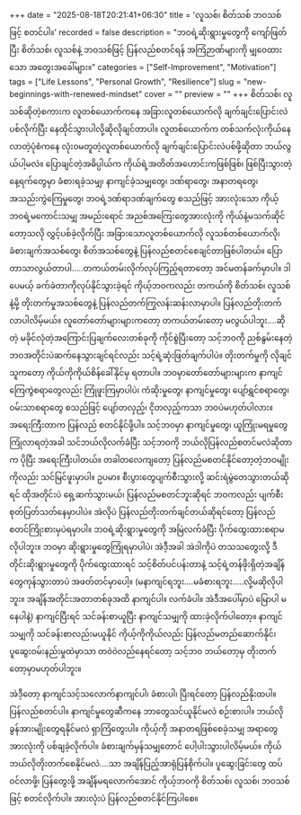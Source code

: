 +++
date = "2025-08-18T20:21:41+06:30"
title = 'လူသစ်၊ စိတ်သစ် ဘဝသစ်ဖြင့် စတင်ပါ။'
recorded = false
description = "ဘဝရဲ့ဆိုးရွားမှုတွေကို ကျော်ဖြတ်ပြီး စိတ်သစ်၊ လူသစ်နဲ့ ဘဝသစ်ဖြင့် ပြန်လည်စတင်ရန် အကြံဉာဏ်များကို မျှဝေထားသော အတွေးအခေါ်များ။"
categories = ["Self-Improvement", "Motivation"]
tags = ["Life Lessons", "Personal Growth", "Resilience"]
slug = "new-beginnings-with-renewed-mindset"
cover = ""
preview = ""
+++
စိတ်သစ်၊ လူသစ်ဆိုတဲ့စကားက လူတစ်ယောက်ကနေ အခြားလူတစ်ယောက်လို ချက်ချင်းပြောင်းလဲပစ်လိုက်ပြီး နေထိုင်သွားပါလို့ဆိုလိုချင်တာပါ။ လူတစ်ယောက်က တစ်သက်လုံးကိုယ်နေလာတဲ့ပုံစံကနေ လုံးဝမတူတဲ့လူတစ်ယောက်လို ချက်ချင်းပြောင်းလဲပစ်ဖို့ဆိုတာ ဘယ်လွယ်ပါ့မလဲ။
ပြောချင်တဲ့အဓိပ္ပါယ်က ကိုယ်ရဲ့အတိတ်အဟောင်းကဖြစ်ဖြစ်၊ ဖြစ်ပြီးသွားတဲ့နေ့ရက်တွေမှာ ခံစားရခဲ့သမျှ၊ နာကျင်ခဲ့သမျှတွေ၊ ဒဏ်ရာတွေ၊ အနာတရတွေ၊ အသည်းကွဲကြေမှုတွေ၊ ဘဝရဲ့ဒဏ်ရာဒဏ်ချက်တွေ စသည်ဖြင့် အားလုံးသော ကိုယ့်ဘဝရဲ့မကောင်းသမျှ အမည်းရောင် အညစ်အကြေးတွေအားလုံးကို ကိုယ်နဲ့မသက်ဆိုင်တော့သလို လွှင့်ပစ်ခဲ့လိုက်ပြီး အခြားသောလူတစ်ယောက်လို လူသစ်တစ်ယောက်လို၊ ခံစားချက်အသစ်တွေ၊ စိတ်အသစ်တွေနဲ့ ပြန်လည်စတင်စေချင်တာဖြစ်ပါတယ်။
ပြောတာသာလွယ်တာပါ…..တကယ်တမ်းလိုက်လုပ်ကြည့်ရတာတော့ အင်မတန်ခက်မှာပါ။ ဒါပေမယ့် ခက်ခဲတာကိုလုပ်နိုင်သွားခဲ့ရင် ကိုယ့်ဘဝကလည်း တကယ်ကို စိတ်သစ်၊ လူသစ်နဲ့မို့ တိုးတက်မှုအသစ်တွေနဲ့ ပြန်လည်တက်ကြွလန်းဆန်းလာမှာပါ။ ပြန်လည်တိုးတက်လာပါလိမ့်မယ်။ လူတော်တော်များများကတော့ တကယ်တမ်းတော့ မလွယ်ပါဘူး….ဆိုတဲ့ မခိုင်လုံတဲ့အကြောင်းပြချက်လေးတစ်ခုကို ကိုင်စွဲပြီးတော့ သင့်ဘဝကို ညစ်နွမ်းနေတဲ့ဘဝအတိုင်းပဲဆက်နေသွားချင်ရင်လည်း သင့်ရဲ့ဆုံးဖြတ်ချက်ပါပဲ။ တိုးတက်မှုကို လိုချင်သူကတော့ ကိုယ်ကိုကိုယ်စိန်ခေါ်နိုင်မှ ရတာပါ။ ဘဝမှာတော်တော်များများက နာကျင်ကြေကွဲစရာတွေလည်း ကြုံဖူးကြမှာပါပဲ၊ ကံဆိုးမှုတွေ၊ နာကျင်မှုတွေ၊ ပျော်ရွှင်စရာတွေ၊ ဝမ်းသာစရာတွေ စသည်ဖြင့် ပျော်တလှည့်၊ ငိုတလှည့်ကသာ ဘဝပဲမဟုတ်ပါလား။ အရေးကြီးတာက ပြန်လည် စတင်နိုင်ဖို့ပါ။
သင့်ဘဝမှာ နာကျင်မှုတွေ၊ ယူကြုံးမရမှုတွေ ကြုံလာရတဲ့အခါ သင်ဘယ်လိုလက်ခံပြီး သင့်ဘဝကို ဘယ်လိုပြန်လည်စတင်မလဲဆိုတာက ပိုပြီး အရေးကြီးပါတယ်။ တခါတလေကျတော့ ပြန်လည်မစတင်နိုင်တော့တဲ့ဘဝမျိုးကိုလည်း သင်မြင်ဖူးမှာပါ။ ဥပမာ။ စီးပွားတွေပျက်စီးသွားလို့ ဆင်းရဲမွဲတေသွားတယ်ဆိုရင် ထိုအတိုင်းပဲ ရှေ့ဆက်သွားမယ်၊ ပြန်လည်မစတင်ဘူးဆိုရင် ဘဝကလည်း ပျက်စီးစုတ်ပြတ်သတ်နေမှာပါပဲ။ အဲလိုပဲ ပြန်လည်တိုးတက်ချင်တယ်ဆိုရင်တော့ ပြန်လည်စတင်ကြိုးစားမှပဲရမှာပါ။
ဘဝရဲ့ဆိုးရွားမှုတွေကို အမြဲလက်ခံပြီး ပိုက်ထွေးထားစရာမလိုပါဘူး။ ဘဝမှာ ဆိုးရွားမှုတွေကြုံရမှာပါပဲ၊ အဲဒီ့အခါ အဲဒါကိုပဲ တသသတွေးလို့ ဒီတိုင်းဆိုးရွားမှုတွေကို ပိုက်ထွေးထားရင် သင့်စိတ်ပင်ပန်းတာနဲ့ သင့်ရဲ့တန်ဖိုးရှိတဲ့အချိန်တွေကုန်သွားတာပဲ အဖတ်တင်မှာပေါ့။ (မနာကျင်ရဘူး….မခံစားရဘူး…..လို့မဆိုလိုပါဘူး။ အချိန်အတိုင်းအတာတစ်ခုအထိ နာကျင်ပါ။ လက်ခံပါ။ အဲဒီအပေါ်မှာပဲ မြောပါ မနေပါနဲ့) နာကျင်ပြီးရင် သင်ခန်းစာယူပြီး နာကျင်သမျှကို ထားခဲ့လိုက်ပါတော့။ နာကျင်သမျှကို သင်ခန်းစာလည်းမယူနိုင် ကိုယ့်ကိုကိုယ်လည်း ပြန်လည်မတည်ဆောက်နိုင်၊ ပူဆွေးဝမ်းနည်းမှုထဲမှာသာ တဝဲ၀ဲလည်နေရင်တော့ သင့်ဘ၀ ဘယ်တော့မှ တိုးတက်တော့မှာမဟုတ်ပါဘူး။

အဲဒီ့တော့ နာကျင်သင့်သလောက်နာကျင်ပါ၊ ခံစားပါ၊ ပြီးရင်တော့ ပြန်လည်နိုးထပါ။ ပြန်လည်စတင်ပါ။ နာကျင်မှုတွေဆီကနေ ဘာတွေသင်ယူနိုင်မလဲ စဉ်းစားပါ။ ဘယ်လို ခွန်အားမျိုးတွေရနိုင်မလဲ ရှာကြံတွေးပါ။ ကိုယ့်ကို အနာတရဖြစ်စေခဲ့သမျှ အရာတွေအားလုံးကို ပစ်ချခဲ့လိုက်ပါ။ ခံစားချက်မှန်သမျှတောင် ပေါ့ပါးသွားပါလိမ့်မယ်။ ကိုယ်ဘယ်လိုတိုးတက်စေနိုင်မလဲ….သာ အချိန်ပြည့်အာရုံပြန်စိုက်ပါ။ ပူဆွေးခြင်းတွေ ထပ်ဝင်လာဖို့၊ ပြန်တွေးဖို့ အချိန်မရလောက်အောင် ကိုယ့်ဘဝကို စိတ်သစ်၊ လူသစ်၊ ဘဝသစ်ဖြင့် စတင်လိုက်ပါ။
အားလုံးပဲ ပြန်လည်စတင်နိုင်ကြပါစေ။